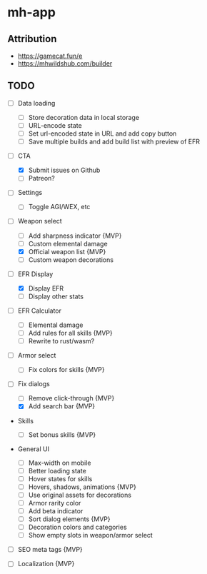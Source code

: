# mh-app

## Attribution

- https://gamecat.fun/e
- https://mhwildshub.com/builder

## TODO

- [ ] Data loading

    - [ ] Store decoration data in local storage
    - [ ] URL-encode state
    - [ ] Set url-encoded state in URL and add copy button
    - [ ] Save multiple builds and add build list with preview of EFR

- [ ] CTA

    - [x] Submit issues on Github
    - [ ] Patreon?

- [ ] Settings

    - [ ] Toggle AGI/WEX, etc

- [ ] Weapon select

    - [ ] Add sharpness indicator {MVP}
    - [ ] Custom elemental damage
    - [x] Official weapon list {MVP}
    - [ ] Custom weapon decorations

- [ ] EFR Display

    - [x] Display EFR
    - [ ] Display other stats

- [ ] EFR Calculator

    - [ ] Elemental damage
    - [ ] Add rules for all skills {MVP}
    - [ ] Rewrite to rust/wasm?

- [ ] Armor select

    - [ ] Fix colors for skills {MVP}

- [ ] Fix dialogs

    - [ ] Remove click-through {MVP}
    - [x] Add search bar {MVP}

- Skills

    - [ ] Set bonus skills {MVP}

- General UI
    - [ ] Max-width on mobile
    - [ ] Better loading state
    - [ ] Hover states for skills
    - [ ] Hovers, shadows, animations {MVP}
    - [ ] Use original assets for decorations
    - [ ] Armor rarity color
    - [ ] Add beta indicator
    - [ ] Sort dialog elements {MVP}
    - [ ] Decoration colors and categories
    - [ ] Show empty slots in weapon/armor select

- [ ] SEO meta tags {MVP}

- [ ] Localization {MVP}
